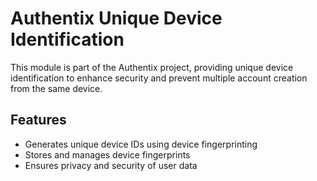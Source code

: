 # Authentix Unique Device Identification

This module is part of the Authentix project, providing unique device identification to enhance security and prevent multiple account creation from the same device.

## Features

- Generates unique device IDs using device fingerprinting
- Stores and manages device fingerprints
- Ensures privacy and security of user data
